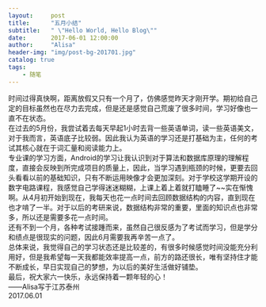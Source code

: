 ```yaml
---
layout:     post
title:      "五月小结"
subtitle:   " \"Hello World, Hello Blog\""
date:       2017-06-01 12:00:00
author:     "Alisa"
header-img: "img/post-bg-201701.jpg"
catalog: true
tags:
    - 随笔
---
```

时间过得真快啊，距离放假又只有一个月了，仿佛感觉昨天才刚开学。期初给自己定的目标虽然也在尽力去完成，但是还是感觉自己荒废了很多时间，学习好像也一直不在状态。  
在过去的5月份，我尝试着去每天早起1小时去背一些英语单词，读一些英语美文，对于我而言，英语底子比较弱。因此我认为英语的学习还是打基础为主，任何的考试其核心就在于词汇量和阅读能力上。  
专业课的学习方面，Android的学习让我认识到对于算法和数据库原理的理解程度，直接会反映到所完成项目的质量上，因此，当学习遇到瓶颈的时候，更要去回头看看以前的基础知识，只有不断运用映像才会更加深刻。对于学校这学期开设的数字电路课程，我感觉自己学得迷迷糊糊，上课上着上着就打瞌睡了~~实在惭愧啊。从4月初开始到现在，我每天也花一点时间去回顾数据结构的内容，直到现在也才啃了一半。对于以后的考研来说，数据结构非常的重要，里面的知识点也非常多，所以还是需要多花一点时间。  
还有不到一个月，各种考试接踵而来，虽然自己很反感为了考试而学习，但是学分和绩点是很现实的问题，因此6月需要我再辛苦一点了。  
总体来说，我觉得自己的学习状态还是比较差的，有很多时候感觉时间没能充分利用好，但是我希望每一天我都能效率提高一点，前方的路还很长，唯有坚持住才能不断成长，早日实现自己的梦想，为以后的美好生活做好铺垫。  
最后，祝大家六一快乐，永远保持着一颗年轻的心！  
——Alisa写于江苏泰州  
  2017.06.01
